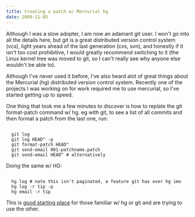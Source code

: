 ```yaml
---
title: Creating a patch w/ Mercurial hg
date: 2009-11-05
---
```


Although I was a slow adopter, I am now an adamant git user. I won't go into all the details here, but git is a great distributed version control system (vcs), light years ahead of the last generation (cvs, svn), and honestly if it isn't too cost prohibitive, I would greatly recommend switching to it (the Linux kernel tree was moved to git, so I can't really see why anyone else wouldn't be able to).

Although I've never used it before, I've also heard alot of great things about the Mercurial (hg) distributed version control system. Recently one of the projects I was working on for work required me to use mercurial, so I've started getting up to speed.

One thing that took me a few minutes to discover is how to replate the git format-patch command w/ hg. eg with git, to see a list of all commits and then format a patch from the last one, run:

<code>
  git log
  git log HEAD^ -p
  git format-patch HEAD^
  git send-email 001-patchname.patch
  git send-email HEAD^ # alternatively
</code>

Doing the same w/ HG:

<code>
  hg log # note this isn't paginated, a feature git has over hg imo
  hg log -r tip -p
  hg email -r tip
</code>

This is <a href="http://wiki.sympy.org/wiki/Git_hg_rosetta_stone">good starting place</a> for those familiar w/ hg or git and are trying to use the other.
